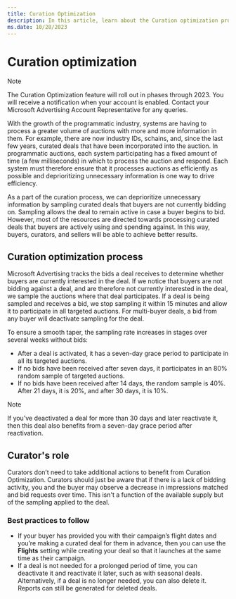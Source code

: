 ```yaml
---
title: Curation Optimization
description: In this article, learn about the Curation optimization process in detail.
ms.date: 10/28/2023
---
```


# Curation optimization

> [!NOTE]
> The Curation Optimization feature will roll out in phases through 2023. You will receive a notification when your account is enabled. Contact your Microsoft Advertising Account Representative for any queries.

With the growth of the programmatic industry, systems are having to process a greater volume of auctions with more and more information in them. For example, there are now industry IDs, schains, and, since the last few years, curated deals that have been incorporated into the auction. In programmatic auctions, each system participating has a fixed amount of time (a few milliseconds) in which to process the auction and respond. Each system must therefore ensure that it processes auctions as efficiently as possible and deprioritizing unnecessary information is one way to drive efficiency.

As a part of the curation process, we can deprioritize unnecessary information by sampling curated deals that buyers are not currently bidding on. Sampling allows the deal to remain active in case a buyer begins to bid. However, most of the resources are directed towards processing curated deals that buyers are actively using and spending against. In this way, buyers, curators, and sellers will be able to achieve better results.

## Curation optimization process

Microsoft Advertising tracks the bids a deal receives to determine whether buyers are currently interested in the deal. If we notice that buyers are not bidding against a deal, and are therefore not currently interested in the deal, we sample the auctions where that deal participates. If a deal is being sampled and receives a bid, we stop sampling it within 15 minutes and allow it to participate in all targeted auctions. For multi-buyer deals, a bid from any buyer will deactivate sampling for the deal.

To ensure a smooth taper, the sampling rate increases in stages over several weeks without bids:

- After a deal is activated, it has a seven-day grace period to participate in all its targeted auctions.
- If no bids have been received after seven days, it participates in an 80% random sample of targeted auctions.
- If no bids have been received after 14 days, the random sample is 40%. After 21 days, it is 20%, and after 30 days, it is 10%.

> [!NOTE]
> If you’ve deactivated a deal for more than 30 days and later reactivate it, then this deal also benefits from a seven-day grace period after reactivation.

## Curator's role

Curators don’t need to take additional actions to benefit from Curation Optimization. Curators should just be aware that if there is a lack of bidding activity, you and the buyer may observe a decrease in impressions matched and bid requests over time. This isn't a function of the available supply but of the sampling applied to the deal.

### Best practices to follow

- If your buyer has provided you with their campaign’s flight dates and you’re making a curated deal for them in advance, then you can use the **Flights** setting while creating your deal so that it launches at the same time as their campaign.
- If a deal is not needed for a prolonged period of time, you can deactivate it and reactivate it later, such as with seasonal deals. Alternatively, if a deal is no longer needed, you can also delete it. Reports can still be generated for deleted deals.
